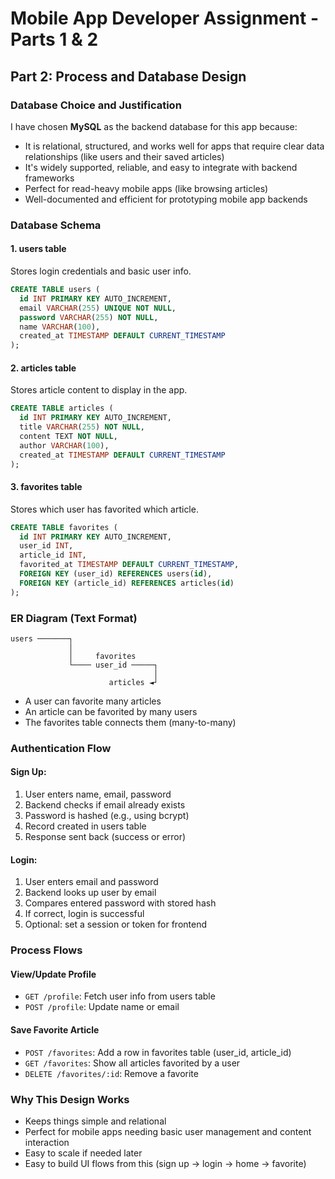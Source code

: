 # Mobile App Developer Assignment - Parts 1 & 2



## Part 2: Process and Database Design

### Database Choice and Justification

I have chosen **MySQL** as the backend database for this app because:
- It is relational, structured, and works well for apps that require clear data relationships (like users and their saved articles)
- It's widely supported, reliable, and easy to integrate with backend frameworks
- Perfect for read-heavy mobile apps (like browsing articles)
- Well-documented and efficient for prototyping mobile app backends

### Database Schema

#### 1. users table
Stores login credentials and basic user info.
```sql
CREATE TABLE users (
  id INT PRIMARY KEY AUTO_INCREMENT,
  email VARCHAR(255) UNIQUE NOT NULL,
  password VARCHAR(255) NOT NULL,
  name VARCHAR(100),
  created_at TIMESTAMP DEFAULT CURRENT_TIMESTAMP
);
```

#### 2. articles table
Stores article content to display in the app.
```sql
CREATE TABLE articles (
  id INT PRIMARY KEY AUTO_INCREMENT,
  title VARCHAR(255) NOT NULL,
  content TEXT NOT NULL,
  author VARCHAR(100),
  created_at TIMESTAMP DEFAULT CURRENT_TIMESTAMP
);
```

#### 3. favorites table
Stores which user has favorited which article.
```sql
CREATE TABLE favorites (
  id INT PRIMARY KEY AUTO_INCREMENT,
  user_id INT,
  article_id INT,
  favorited_at TIMESTAMP DEFAULT CURRENT_TIMESTAMP,
  FOREIGN KEY (user_id) REFERENCES users(id),
  FOREIGN KEY (article_id) REFERENCES articles(id)
);
```

### ER Diagram (Text Format)

```
users ───────┐
             │
             │     favorites
             └──── user_id ─────┐
                                │
                      articles ◄┘
```

- A user can favorite many articles
- An article can be favorited by many users
- The favorites table connects them (many-to-many)

### Authentication Flow

#### Sign Up:
1. User enters name, email, password
2. Backend checks if email already exists
3. Password is hashed (e.g., using bcrypt)
4. Record created in users table
5. Response sent back (success or error)

#### Login:
1. User enters email and password
2. Backend looks up user by email
3. Compares entered password with stored hash
4. If correct, login is successful
5. Optional: set a session or token for frontend

### Process Flows

#### View/Update Profile
- `GET /profile`: Fetch user info from users table
- `POST /profile`: Update name or email

#### Save Favorite Article
- `POST /favorites`: Add a row in favorites table (user_id, article_id)
- `GET /favorites`: Show all articles favorited by a user
- `DELETE /favorites/:id`: Remove a favorite

### Why This Design Works

- Keeps things simple and relational
- Perfect for mobile apps needing basic user management and content interaction
- Easy to scale if needed later
- Easy to build UI flows from this (sign up → login → home → favorite)
